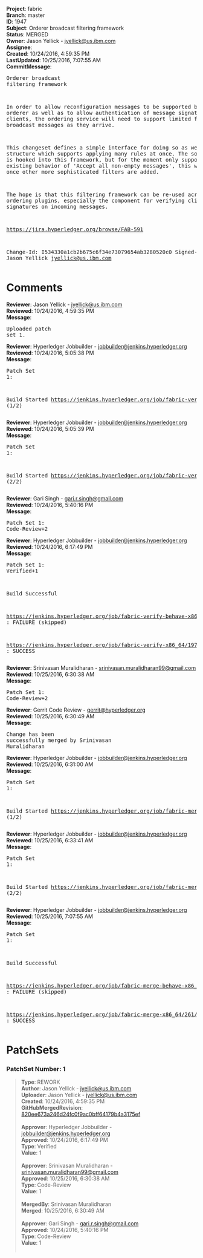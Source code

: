 <strong>Project</strong>: fabric<br><strong>Branch</strong>: master<br><strong>ID</strong>: 1947<br><strong>Subject</strong>: Orderer broadcast filtering framework<br><strong>Status</strong>: MERGED<br><strong>Owner</strong>: Jason Yellick - jyellick@us.ibm.com<br><strong>Assignee</strong>:<br><strong>Created</strong>: 10/24/2016, 4:59:35 PM<br><strong>LastUpdated</strong>: 10/25/2016, 7:07:55 AM<br><strong>CommitMessage</strong>:<br><pre>Orderer broadcast filtering framework

In order to allow reconfiguration messages to be supported by the
orderer as well as to allow authentication of message signatures from
clients, the ordering service will need to support limited filtering of
broadcast messages as they arrive.

This changeset defines a simple interface for doing so as well as a
structure which supports applying many rules at once.  The solo orderer
is hooked into this framework, but for the moment only supports the
existing behavior of 'Accept all non-empty messages', this will change
once other more sophisticated filters are added.

The hope is that this filtering framework can be re-used across ordering
plugins, especially the component for verifying client signatures on
incoming messages.

https://jira.hyperledger.org/browse/FAB-591

Change-Id: I534330a1cb2b675c6f34e73079654ab3280520c0
Signed-off-by: Jason Yellick <jyellick@us.ibm.com>
</pre><h1>Comments</h1><strong>Reviewer</strong>: Jason Yellick - jyellick@us.ibm.com<br><strong>Reviewed</strong>: 10/24/2016, 4:59:35 PM<br><strong>Message</strong>: <pre>Uploaded patch set 1.</pre><strong>Reviewer</strong>: Hyperledger Jobbuilder - jobbuilder@jenkins.hyperledger.org<br><strong>Reviewed</strong>: 10/24/2016, 5:05:38 PM<br><strong>Message</strong>: <pre>Patch Set 1:

Build Started https://jenkins.hyperledger.org/job/fabric-verify-x86_64/1978/ (1/2)</pre><strong>Reviewer</strong>: Hyperledger Jobbuilder - jobbuilder@jenkins.hyperledger.org<br><strong>Reviewed</strong>: 10/24/2016, 5:05:39 PM<br><strong>Message</strong>: <pre>Patch Set 1:

Build Started https://jenkins.hyperledger.org/job/fabric-verify-behave-x86_64/874/ (2/2)</pre><strong>Reviewer</strong>: Gari Singh - gari.r.singh@gmail.com<br><strong>Reviewed</strong>: 10/24/2016, 5:40:16 PM<br><strong>Message</strong>: <pre>Patch Set 1: Code-Review+2</pre><strong>Reviewer</strong>: Hyperledger Jobbuilder - jobbuilder@jenkins.hyperledger.org<br><strong>Reviewed</strong>: 10/24/2016, 6:17:49 PM<br><strong>Message</strong>: <pre>Patch Set 1: Verified+1

Build Successful 

https://jenkins.hyperledger.org/job/fabric-verify-behave-x86_64/874/ : FAILURE (skipped)

https://jenkins.hyperledger.org/job/fabric-verify-x86_64/1978/ : SUCCESS</pre><strong>Reviewer</strong>: Srinivasan Muralidharan - srinivasan.muralidharan99@gmail.com<br><strong>Reviewed</strong>: 10/25/2016, 6:30:38 AM<br><strong>Message</strong>: <pre>Patch Set 1: Code-Review+2</pre><strong>Reviewer</strong>: Gerrit Code Review - gerrit@hyperledger.org<br><strong>Reviewed</strong>: 10/25/2016, 6:30:49 AM<br><strong>Message</strong>: <pre>Change has been successfully merged by Srinivasan Muralidharan</pre><strong>Reviewer</strong>: Hyperledger Jobbuilder - jobbuilder@jenkins.hyperledger.org<br><strong>Reviewed</strong>: 10/25/2016, 6:31:00 AM<br><strong>Message</strong>: <pre>Patch Set 1:

Build Started https://jenkins.hyperledger.org/job/fabric-merge-x86_64/261/ (1/2)</pre><strong>Reviewer</strong>: Hyperledger Jobbuilder - jobbuilder@jenkins.hyperledger.org<br><strong>Reviewed</strong>: 10/25/2016, 6:33:41 AM<br><strong>Message</strong>: <pre>Patch Set 1:

Build Started https://jenkins.hyperledger.org/job/fabric-merge-behave-x86_64/89/ (2/2)</pre><strong>Reviewer</strong>: Hyperledger Jobbuilder - jobbuilder@jenkins.hyperledger.org<br><strong>Reviewed</strong>: 10/25/2016, 7:07:55 AM<br><strong>Message</strong>: <pre>Patch Set 1:

Build Successful 

https://jenkins.hyperledger.org/job/fabric-merge-behave-x86_64/89/ : FAILURE (skipped)

https://jenkins.hyperledger.org/job/fabric-merge-x86_64/261/ : SUCCESS</pre><h1>PatchSets</h1><h3>PatchSet Number: 1</h3><blockquote><strong>Type</strong>: REWORK<br><strong>Author</strong>: Jason Yellick - jyellick@us.ibm.com<br><strong>Uploader</strong>: Jason Yellick - jyellick@us.ibm.com<br><strong>Created</strong>: 10/24/2016, 4:59:35 PM<br><strong>GitHubMergedRevision</strong>: [820ee673a246d24fc0f9ac0bff64179b4a3175ef](https://github.com/hyperledger/fabric/commit/820ee673a246d24fc0f9ac0bff64179b4a3175ef)<br><br><strong>Approver</strong>: Hyperledger Jobbuilder - jobbuilder@jenkins.hyperledger.org<br><strong>Approved</strong>: 10/24/2016, 6:17:49 PM<br><strong>Type</strong>: Verified<br><strong>Value</strong>: 1<br><br><strong>Approver</strong>: Srinivasan Muralidharan - srinivasan.muralidharan99@gmail.com<br><strong>Approved</strong>: 10/25/2016, 6:30:38 AM<br><strong>Type</strong>: Code-Review<br><strong>Value</strong>: 1<br><br><strong>MergedBy</strong>: Srinivasan Muralidharan<br><strong>Merged</strong>: 10/25/2016, 6:30:49 AM<br><br><strong>Approver</strong>: Gari Singh - gari.r.singh@gmail.com<br><strong>Approved</strong>: 10/24/2016, 5:40:16 PM<br><strong>Type</strong>: Code-Review<br><strong>Value</strong>: 1<br><br></blockquote>